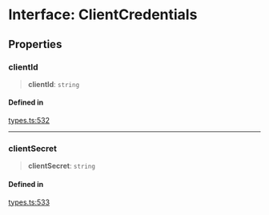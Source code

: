 # Interface: ClientCredentials

## Properties

### clientId

> **clientId**: `string`

#### Defined in

[types.ts:532](https://github.com/monerium/js-monorepo/blob/main/packages/sdk/src/types.ts#L532)

***

### clientSecret

> **clientSecret**: `string`

#### Defined in

[types.ts:533](https://github.com/monerium/js-monorepo/blob/main/packages/sdk/src/types.ts#L533)

